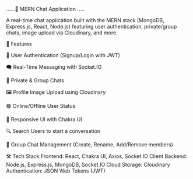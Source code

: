 

......💬 MERN Chat Application .....

A real-time chat application built with the MERN stack (MongoDB, Express.js, React, Node.js) featuring user authentication, private/group chats, image upload via Cloudinary, and more.

🚀 Features

🔑 User Authentication (Signup/Login with JWT)

🗨 Real-Time Messaging with Socket.IO

👥 Private & Group Chats

🖼 Profile Image Upload using Cloudinary

🟢 Online/Offline User Status

📄 Responsive UI with Chakra UI

🔍 Search Users to start a conversation

📌 Group Chat Management (Create, Rename, Add/Remove members)

🛠 Tech Stack
Frontend: React, Chakra UI, Axios, Socket.IO Client
Backend: Node.js, Express.js, MongoDB, Socket.IO
Cloud Storage: Cloudinary
Authentication: JSON Web Tokens (JWT)